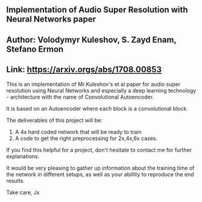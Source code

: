 ## Implementation of Audio Super Resolution with Neural Networks paper
## Author: Volodymyr Kuleshov, S. Zayd Enam, Stefano Ermon
## Link: https://arxiv.orgs/abs/1708.00853

This is an implementation of Mr.Kuleshov's et al paper for audio super resolution using Neural Networks and especially a deep learning technology - architecture with the name of Convolutional Autoencoder.

It is based on an Autoencoder where each block is a convolutional block.

The deliverables of this project will be:

1) A 4x hard coded network that will be ready to train
2) A code to get the right preprocessing for 2x,4x,6x cases.

If you find this helpful for a project, don't hesitate to contact me for further explanations.

It would be very pleasing to gather up information about the training time of the network in different setups, as well as your abillity to reproduce the end results.

Take care,
Jx
